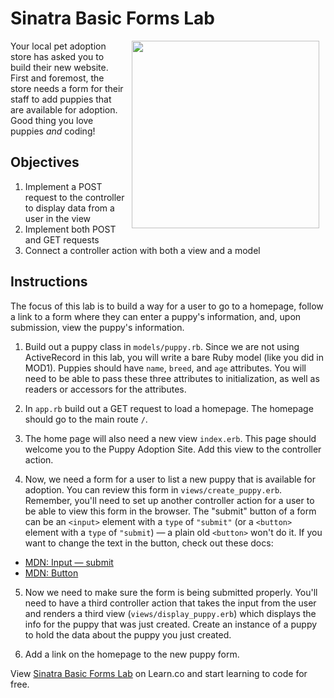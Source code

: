  # Sinatra Basic Forms Lab

<img src="https://s3.amazonaws.com/learn-verified/puppies.gif" hspace="10" align="right" width="300">

Your local pet adoption store has asked you to build their new website. First
and foremost, the store needs a form for their staff to add puppies that are
available for adoption. Good thing you love puppies _and_ coding!

## Objectives

1. Implement a POST request to the controller to display data from a user in
   the view
2. Implement both POST and GET requests
3. Connect a controller action with both a view and a model

## Instructions

The focus of this lab is to build a way for a user to go to a homepage,
follow a link to a form where they can enter a puppy's information, and, upon
submission, view the puppy's information.

1. Build out a puppy class in `models/puppy.rb`. Since we are not using ActiveRecord in this lab, you will write a bare Ruby model (like you did in MOD1). Puppies should have `name`, `breed`, and `age` attributes. You will need to be able to pass these three attributes to initialization, as well as readers or accessors for the attributes.

2. In `app.rb` build out a GET request to load a homepage. The homepage
   should go to the main route `/`.

3. The home page will also need a new view `index.erb`. This page should
   welcome you to the Puppy Adoption Site. Add this view to the controller action.

4. Now, we need a form for a user to list a new puppy that is
   available for adoption. You can review this form in `views/create_puppy.erb`.
   Remember, you'll need to set up another controller action for a user to be
   able to view this form in the browser. The "submit" button
   of a form can be an `<input>` element with a `type` of `"submit"` (or a
   `<button>` element with a `type` of `"submit`) — a plain old `<button>`
   won't do it. If you want to change the text in the button, check out these docs:

- [MDN: Input — submit](https://developer.mozilla.org/en-US/docs/Web/HTML/Element/input/submit)
- [MDN: Button](https://developer.mozilla.org/en-US/docs/Web/HTML/Element/input/button)

5. Now we need to make sure the form is being submitted properly. You'll need
   to have a third controller action that takes the input from the user and
   renders a third view (`views/display_puppy.erb`) which displays the info for
   the puppy that was just created. Create an instance of a puppy to hold the data about the puppy you just created.

6. Add a link on the homepage to the new puppy form.

<p class='util--hide'>View <a href='https://learn.co/lessons/sinatra-basic-forms-lab'>Sinatra Basic Forms Lab</a> on Learn.co and start learning to code for free.</p>
